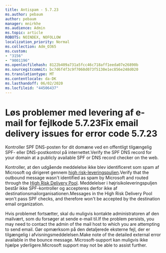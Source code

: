 ```yaml
---
title: Antispam - 5.7.23
ms.author: pebaum
author: pebaum
manager: mnirkhe
ms.audience: Admin
ms.topic: article
ROBOTS: NOINDEX, NOFOLLOW
localization_priority: Normal
ms.collection: Adm_O365
ms.custom:
- "3156"
- "9001196"
ms.openlocfilehash: 8122b409a731a5fcc46c718aff1eeda07e26890b
ms.sourcegitcommit: bc7d6f4f3c9f7060d073f5130e1ec856e248d020
ms.translationtype: MT
ms.contentlocale: da-DK
ms.lasthandoff: 06/02/2020
ms.locfileid: "44506437"
---
```

# <a name="fix-email-delivery-issues-for-error-code-5723"></a><span data-ttu-id="00ab0-102">Løs problemer med levering af e-mail for fejlkode 5.7.23</span><span class="sxs-lookup"><span data-stu-id="00ab0-102">Fix email delivery issues for error code 5.7.23</span></span>

<span data-ttu-id="00ab0-103">Kontroller SPF DNS-posten for dit domæne ved en offentligt tilgængelig SPF- eller DNS-postkontrol på internettet.</span><span class="sxs-lookup"><span data-stu-id="00ab0-103">Verify the SPF DNS record for your domain at a publicly available SPF or DNS record checker on the web.</span></span>

<span data-ttu-id="00ab0-104">Kontroller, at den udgående meddelelse ikke blev identificeret som spam af Microsoft og dirigeret gennem [high risk-leveringspuljen](https://docs.microsoft.com/microsoft-365/security/office-365-security/high-risk-delivery-pool-for-outbound-messages).</span><span class="sxs-lookup"><span data-stu-id="00ab0-104">Verify that the outbound message wasn't identified as spam by Microsoft and routed through the [High Risk Delivery Pool](https://docs.microsoft.com/microsoft-365/security/office-365-security/high-risk-delivery-pool-for-outbound-messages).</span></span> <span data-ttu-id="00ab0-105">Meddelelser i højrisikoleveringspuljen består ikke SPF-kontroller og accepteres derfor ikke af destinationsmailorganisationen.</span><span class="sxs-lookup"><span data-stu-id="00ab0-105">Messages in the High Risk Delivery Pool won't pass SPF checks, and therefore won't be accepted by the destination email organization.</span></span>

<span data-ttu-id="00ab0-106">Hvis problemet fortsætter, skal du muligvis kontakte administratoren af den mailvært, som du forsøger at sende e-mail til.</span><span class="sxs-lookup"><span data-stu-id="00ab0-106">If the problem persists, you may need to contact the admin of the mail host to which you are attempting to send email.</span></span> <span data-ttu-id="00ab0-107">Gør opmærksom på den detaljerede eksterne fejl, der er tilgængelig i afvisningsmeddelelsen.</span><span class="sxs-lookup"><span data-stu-id="00ab0-107">Make note of the detailed external error available in the bounce message.</span></span> <span data-ttu-id="00ab0-108">Microsoft-support kan muligvis ikke hjælpe yderligere.</span><span class="sxs-lookup"><span data-stu-id="00ab0-108">Microsoft support may not be able to assist further.</span></span>
